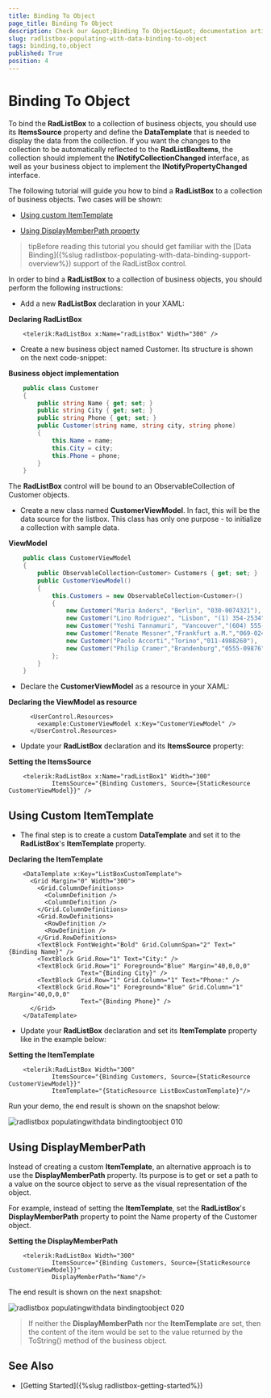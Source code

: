 ```yaml
---
title: Binding To Object
page_title: Binding To Object
description: Check our &quot;Binding To Object&quot; documentation article for the RadListBox {{ site.framework_name }} control.
slug: radlistbox-populating-with-data-binding-to-object
tags: binding,to,object
published: True
position: 4
---
```


# Binding To Object

To bind the __RadListBox__ to a collection of business objects, you should use its __ItemsSource__ property and define the __DataTemplate__ that is needed to display the data from the collection. If you want the changes to the collection to be automatically reflected to the __RadListBoxItems__, the collection should implement the __INotifyCollectionChanged__ interface, as well as your business object to implement the __INotifyPropertyChanged__ interface.		

The following tutorial will guide you how to bind a __RadListBox__ to a collection of business objects. Two cases will be shown:

* [Using custom ItemTemplate](#using-custom-itemtemplate)

* [Using DisplayMemberPath property](#using-displaymemberpath)

>tipBefore reading this tutorial you should get familiar with the [Data Binding]({%slug radlistbox-populating-with-data-binding-support-overview%}) support of the RadListBox control.

In order to bind a __RadListBox__ to a collection of business objects, you should perform the following instructions:

* Add a new __RadListBox__ declaration in your XAML:    	

__Declaring RadListBox__

```XAML
	<telerik:RadListBox x:Name="radListBox" Width="300" />
```

* Create a new business object named Customer. Its structure is shown on the next code-snippet:

__Business object implementation__

```C#
	public class Customer
	{
		public string Name { get; set; }
		public string City { get; set; }		
		public string Phone { get; set; }
		public Customer(string name, string city, string phone)
		{
			this.Name = name;
			this.City = city;
			this.Phone = phone;
		}
	}
```

The __RadListBox__ control will be bound to an ObservableCollection of Customer objects.

* Create a new class named __CustomerViewModel__. In fact, this will be the data source for the listbox. This class has only one purpose - to initialize a collection with sample data.    	

__ViewModel__

```C#
	public class CustomerViewModel
	{
		public ObservableCollection<Customer> Customers { get; set; }
		public CustomerViewModel()
		{
			this.Customers = new ObservableCollection<Customer>()
			{
				new Customer("Maria Anders", "Berlin", "030-0074321"),
				new Customer("Lino Rodriguez", "Lisbon", "(1) 354-2534"),
				new Customer("Yoshi Tannamuri", "Vancouver","(604) 555-3392"),
				new Customer("Renate Messner","Frankfurt a.M.","069-0245984"),
				new Customer("Paolo Accorti","Torino","011-4988260"),
				new Customer("Philip Cramer","Brandenburg","0555-09876")
			};
		}
	}
```

* Declare the __CustomerViewModel__ as a resource in your XAML:    		

__Declaring the ViewModel as resource__

```XAML
	  <UserControl.Resources>
	    <example:CustomerViewModel x:Key="CustomerViewModel" />
	  </UserControl.Resources>
```

* Update your __RadListBox__ declaration and its __ItemsSource__ property:    		

__Setting the ItemsSource__

```XAML
	<telerik:RadListBox x:Name="radListBox1" Width="300" 
			ItemsSource="{Binding Customers, Source={StaticResource CustomerViewModel}}" />
```

## Using Custom ItemTemplate

* The final step is to create a custom __DataTemplate__ and set it to the __RadListBox__'s __ItemTemplate__ property.

__Declaring the ItemTemplate__

```XAML
	<DataTemplate x:Key="ListBoxCustomTemplate">
	  <Grid Margin="0" Width="300">
	    <Grid.ColumnDefinitions>
	      <ColumnDefinition />
	      <ColumnDefinition />
	    </Grid.ColumnDefinitions>
	    <Grid.RowDefinitions>
	      <RowDefinition />
	      <RowDefinition />
	    </Grid.RowDefinitions>
	    <TextBlock FontWeight="Bold" Grid.ColumnSpan="2" Text="{Binding Name}" />
	    <TextBlock Grid.Row="1" Text="City:" />
	    <TextBlock Grid.Row="1" Foreground="Blue" Margin="40,0,0,0"
	                Text="{Binding City}" />
	    <TextBlock Grid.Row="1" Grid.Column="1" Text="Phone:" />
	    <TextBlock Grid.Row="1" Foreground="Blue" Grid.Column="1" Margin="40,0,0,0"
	                Text="{Binding Phone}" />
	  </Grid>
	</DataTemplate>
```

* Update your __RadListBox__ declaration and set its __ItemTemplate__ property like in the example below:           	

__Setting the ItemTemplate__

```XAML
	<telerik:RadListBox Width="300" 
			ItemsSource="{Binding Customers, Source={StaticResource CustomerViewModel}}"
			ItemTemplate="{StaticResource ListBoxCustomTemplate}"/>
```

Run your demo, the end result is shown on the snapshot below:

![radlistbox populatingwithdata bindingtoobject 010](images/radlistbox_populatingwithdata_bindingtoobject_010.png)

## Using DisplayMemberPath

Instead of creating a custom __ItemTemplate__, an alternative approach is to use the __DisplayMemberPath__ property. Its purpose is to get or set a path to a value on the source object to serve as the visual representation of the object.	

For example, instead of setting the __ItemTemplate__, set the __RadListBox__'s __DisplayMemberPath__ property to point the Name property of the Customer object.

__Setting the DisplayMemberPath__

```XAML
	<telerik:RadListBox Width="300" 
			ItemsSource="{Binding Customers, Source={StaticResource CustomerViewModel}}"
			DisplayMemberPath="Name"/>
```

The end result is shown on the next snapshot:

![radlistbox populatingwithdata bindingtoobject 020](images/radlistbox_populatingwithdata_bindingtoobject_020.png)

>If neither the __DisplayMemberPath__ nor the __ItemTemplate__ are set, then the content of the item would be set to the value returned by the ToString() method of the business object. 

## See Also

 * [Getting Started]({%slug radlistbox-getting-started%})
